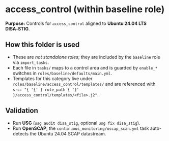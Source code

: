 
# access_control (within baseline role)

**Purpose:** Controls for `access_control` aligned to **Ubuntu 24.04 LTS DISA‑STIG**.

## How this folder is used
- These are *not standalone roles*; they are included by the `baseline` role via `import_tasks`.
- Each file in `tasks/` maps to a control area and is guarded by `enable_*` switches in `roles/baseline/defaults/main.yml`.
- Templates for this category live under `roles/baseline/access_control/templates/` and are referenced with `src: "{ '{' } role_path { '}' }/access_control/templates/<file>.j2"`.

## Validation
- Run **USG** (`usg audit disa_stig`, optional `usg fix disa_stig`).
- Run **OpenSCAP**; the `continuous_monitoring/oscap_scan.yml` task auto-detects the Ubuntu 24.04 SCAP datastream.
